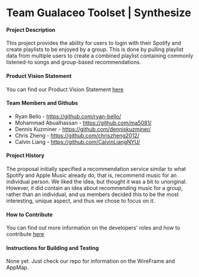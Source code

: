 # Team Gualaceo Toolset | Synthesize

#### Project Description

This project provides the ability for users to login with their Spotify and create playlists to be enjoyed by a group. This is done by pulling playlist data from multiple users to create a combined playlist containing commonly listened-to songs and group-based recommendations.

#### Product Vision Statement

You can find our Product Vision Statement [here](./ProductVisionStatement.md)

#### Team Members and Githubs

- Ryan Bello - https://github.com/ryan-bello/
- Mohammad Abualhassan - https://github.com/ma5081/
- Dennis Kuzminer - https://github.com/denniskuzminer/
- Chris Zheng - https://github.com/chriszheng2012/
- Calvin Liang - https://github.com/CalvinLiangNYU/

#### Project History

The proposal initially specified a recommendation service similar to what Spotify and Apple Music already do, that is, recommend music for an individual person. We liked the idea, but thought it was a bit to unoriginal. However, it did contain an idea about recommending music for a group, rather than an individual, and us members decided this to be the most interesting, unique aspect, and thus we chose to focus on it.

#### How to Contribute

You can find out more information on the developers' roles and how to contribute [here](./CONTRIBUTING.md)

#### Instructions for Building and Testing

None yet. Just check our repo for information on the WireFrame and AppMap.
